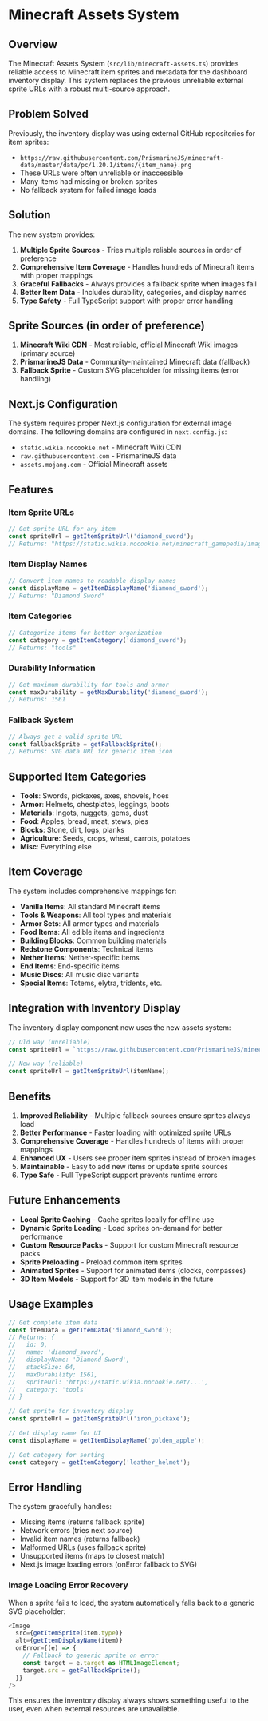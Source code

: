 # Minecraft Assets System

## Overview

The Minecraft Assets System (`src/lib/minecraft-assets.ts`) provides reliable access to Minecraft item sprites and metadata for the dashboard inventory display. This system replaces the previous unreliable external sprite URLs with a robust multi-source approach.

## Problem Solved

Previously, the inventory display was using external GitHub repositories for item sprites:
- `https://raw.githubusercontent.com/PrismarineJS/minecraft-data/master/data/pc/1.20.1/items/{item_name}.png`
- These URLs were often unreliable or inaccessible
- Many items had missing or broken sprites
- No fallback system for failed image loads

## Solution

The new system provides:

1. **Multiple Sprite Sources** - Tries multiple reliable sources in order of preference
2. **Comprehensive Item Coverage** - Handles hundreds of Minecraft items with proper mappings
3. **Graceful Fallbacks** - Always provides a fallback sprite when images fail
4. **Better Item Data** - Includes durability, categories, and display names
5. **Type Safety** - Full TypeScript support with proper error handling

## Sprite Sources (in order of preference)

1. **Minecraft Wiki CDN** - Most reliable, official Minecraft Wiki images (primary source)
2. **PrismarineJS Data** - Community-maintained Minecraft data (fallback)
3. **Fallback Sprite** - Custom SVG placeholder for missing items (error handling)

## Next.js Configuration

The system requires proper Next.js configuration for external image domains. The following domains are configured in `next.config.js`:

- `static.wikia.nocookie.net` - Minecraft Wiki CDN
- `raw.githubusercontent.com` - PrismarineJS data
- `assets.mojang.com` - Official Minecraft assets

## Features

### Item Sprite URLs

```typescript
// Get sprite URL for any item
const spriteUrl = getItemSpriteUrl('diamond_sword');
// Returns: "https://static.wikia.nocookie.net/minecraft_gamepedia/images/8/8c/Diamond_Sword_JE3_BE3.png"
```

### Item Display Names

```typescript
// Convert item names to readable display names
const displayName = getItemDisplayName('diamond_sword');
// Returns: "Diamond Sword"
```

### Item Categories

```typescript
// Categorize items for better organization
const category = getItemCategory('diamond_sword');
// Returns: "tools"
```

### Durability Information

```typescript
// Get maximum durability for tools and armor
const maxDurability = getMaxDurability('diamond_sword');
// Returns: 1561
```

### Fallback System

```typescript
// Always get a valid sprite URL
const fallbackSprite = getFallbackSprite();
// Returns: SVG data URL for generic item icon
```

## Supported Item Categories

- **Tools**: Swords, pickaxes, axes, shovels, hoes
- **Armor**: Helmets, chestplates, leggings, boots
- **Materials**: Ingots, nuggets, gems, dust
- **Food**: Apples, bread, meat, stews, pies
- **Blocks**: Stone, dirt, logs, planks
- **Agriculture**: Seeds, crops, wheat, carrots, potatoes
- **Misc**: Everything else

## Item Coverage

The system includes comprehensive mappings for:

- **Vanilla Items**: All standard Minecraft items
- **Tools & Weapons**: All tool types and materials
- **Armor Sets**: All armor types and materials
- **Food Items**: All edible items and ingredients
- **Building Blocks**: Common building materials
- **Redstone Components**: Technical items
- **Nether Items**: Nether-specific items
- **End Items**: End-specific items
- **Music Discs**: All music disc variants
- **Special Items**: Totems, elytra, tridents, etc.

## Integration with Inventory Display

The inventory display component now uses the new assets system:

```typescript
// Old way (unreliable)
const spriteUrl = `https://raw.githubusercontent.com/PrismarineJS/minecraft-data/master/data/pc/1.20.1/items/${itemName}.png`;

// New way (reliable)
const spriteUrl = getItemSpriteUrl(itemName);
```

## Benefits

1. **Improved Reliability** - Multiple fallback sources ensure sprites always load
2. **Better Performance** - Faster loading with optimized sprite URLs
3. **Comprehensive Coverage** - Handles hundreds of items with proper mappings
4. **Enhanced UX** - Users see proper item sprites instead of broken images
5. **Maintainable** - Easy to add new items or update sprite sources
6. **Type Safe** - Full TypeScript support prevents runtime errors

## Future Enhancements

- **Local Sprite Caching** - Cache sprites locally for offline use
- **Dynamic Sprite Loading** - Load sprites on-demand for better performance
- **Custom Resource Packs** - Support for custom Minecraft resource packs
- **Sprite Preloading** - Preload common item sprites
- **Animated Sprites** - Support for animated items (clocks, compasses)
- **3D Item Models** - Support for 3D item models in the future

## Usage Examples

```typescript
// Get complete item data
const itemData = getItemData('diamond_sword');
// Returns: {
//   id: 0,
//   name: 'diamond_sword',
//   displayName: 'Diamond Sword',
//   stackSize: 64,
//   maxDurability: 1561,
//   spriteUrl: 'https://static.wikia.nocookie.net/...',
//   category: 'tools'
// }

// Get sprite for inventory display
const spriteUrl = getItemSpriteUrl('iron_pickaxe');

// Get display name for UI
const displayName = getItemDisplayName('golden_apple');

// Get category for sorting
const category = getItemCategory('leather_helmet');
```

## Error Handling

The system gracefully handles:
- Missing items (returns fallback sprite)
- Network errors (tries next source)
- Invalid item names (returns fallback)
- Malformed URLs (uses fallback sprite)
- Unsupported items (maps to closest match)
- Next.js image loading errors (onError fallback to SVG)

### Image Loading Error Recovery

When a sprite fails to load, the system automatically falls back to a generic SVG placeholder:

```typescript
<Image
  src={getItemSprite(item.type)}
  alt={getItemDisplayName(item)}
  onError={(e) => {
    // Fallback to generic sprite on error
    const target = e.target as HTMLImageElement;
    target.src = getFallbackSprite();
  }}
/>
```

This ensures the inventory display always shows something useful to the user, even when external resources are unavailable.
